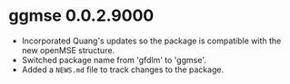 # ggmse 0.0.2.9000

* Incorporated Quang's updates so the package is compatible with
  the new openMSE structure.
* Switched package name from 'gfdlm' to 'ggmse'.
* Added a `NEWS.md` file to track changes to the package.
